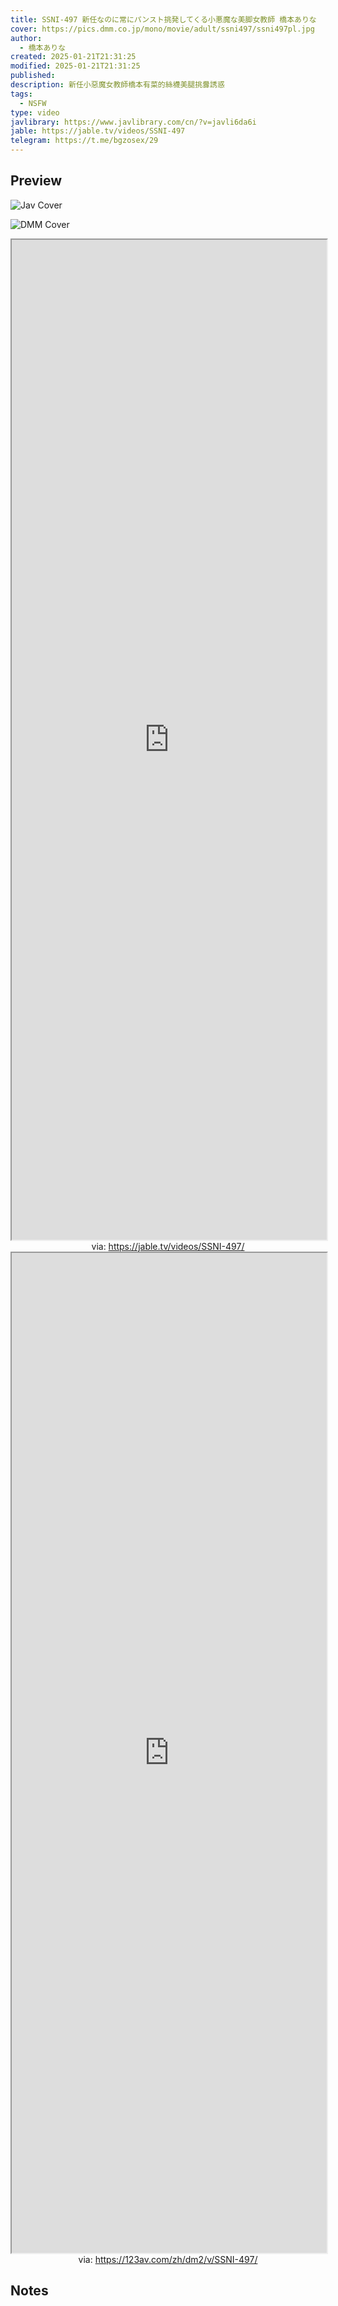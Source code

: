 ```yaml
---
title: SSNI-497 新任なのに常にパンスト挑発してくる小悪魔な美脚女教師 橋本ありな
cover: https://pics.dmm.co.jp/mono/movie/adult/ssni497/ssni497pl.jpg
author:
  - 橋本ありな
created: 2025-01-21T21:31:25
modified: 2025-01-21T21:31:25
published: 
description: 新任小惡魔女教師橋本有菜的絲襪美腿挑釁誘惑
tags:
  - NSFW
type: video
javlibrary: https://www.javlibrary.com/cn/?v=javli6da6i
jable: https://jable.tv/videos/SSNI-497
telegram: https://t.me/bgzosex/29
---
```

## Preview

![Jav Cover](http://img31.pixhost.to/images/427/109378598_i401038.jpg)

![DMM Cover](https://pics.dmm.co.jp/mono/movie/adult/ssni497/ssni497pl.jpg)

<iframe src='https://jable.tv/videos/SSNI-497/' style='height:40vh;width:100%' class='iframe-radius' allow='fullscreen'></iframe>
<center>via: <a href='https://jable.tv/videos/SSNI-497/' target='_blank' class='external-link'>https://jable.tv/videos/SSNI-497/</a></center>

<iframe src='https://123av.com/zh/dm2/v/SSNI-497/' style='height:40vh;width:100%' class='iframe-radius' allow='fullscreen'></iframe>
<center>via: <a href='https://123av.com/zh/dm2/v/SSNI-497/' target='_blank' class='external-link'>https://123av.com/zh/dm2/v/SSNI-497/</a></center>

## Notes

